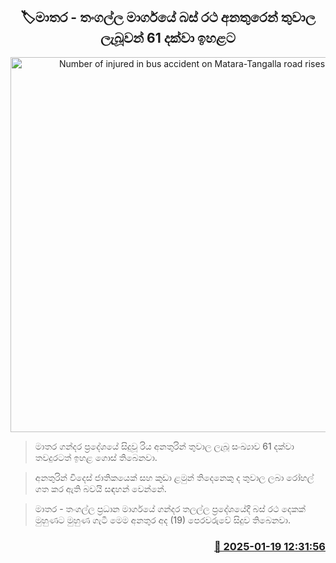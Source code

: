 <p align='center'><b><h2 align='center' title='Number of injured in bus accident on Matara-Tangalla road rises to 61'>🏷මාතර - තංගල්ල මාර්ගයේ බස් රථ අනතුරෙන් තුවාල ලැබූවන් 61 දක්වා ඉහළට</h2></b></p>
<p align='center'><img src='https://helakuru.sgp1.cdn.digitaloceanspaces.com/esana/images/lib/mathara-acc-y.jpg' width='600' alt='Number of injured in bus accident on Matara-Tangalla road rises to 61'></p>

> මාතර ගන්දර ප්‍රදේශයේ සිදුවූ රිය අනතුරින් තුවාල ලැබූ සංඛ්‍යාව 61 දක්වා තවදුරටත් ඉහළ ගොස් තිබෙනවා.

> අනතුරින් විදෙස් ජාතිකයෙක් සහ කුඩා ළමුන් තිදෙනෙකු ද තුවාල ලබා රෝහල් ගත කර ඇති බවයි සඳහන් වෙන්නේ.

> මාතර - තංගල්ල ප්‍රධාන මාර්ගයේ ගන්දර තලල්ල ප්‍රදේශයේදී බස් රථ දෙකක් මුහුණට මුහුණ ගැටී මෙම අනතුර අද (19) පෙරවරුවේ සිදුව තිබෙනවා.



<h3 align='right'><a href='https://www.helakuru.lk/esana/p/106694/'>📅 2025-01-19 12:31:56</a></h3>
